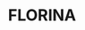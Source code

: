 ---
lastmod: '2025-04-06T06:05:19+00:00'
latitude: -16.4525888
layout: suburb
longitude: 130.8418661
postcode: 0852
state: NT
title: FLORINA
url: /nt/florina/
---